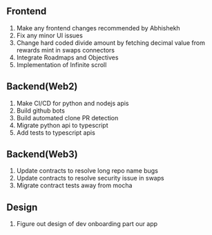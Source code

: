 Frontend
--------------------------------------------
1) Make any frontend changes recommended by Abhishekh
2) Fix any minor UI issues
3) Change hard coded divide amount by fetching decimal value from rewards mint in swaps connectors
4) Integrate Roadmaps and Objectives
5) Implementation of Infinite scroll

Backend(Web2)
---------------------------------------------
1) Make CI/CD for python and nodejs apis
2) Build github bots
3) Build automated clone PR detection
4) Migrate python api to typescript
5) Add tests to typescript apis

Backend(Web3)
---------------------------------------------
1) Update contracts to resolve long repo name bugs
2) Update contracts to resolve security issue in swaps
3) Migrate contract tests away from mocha

Design
---------------------------------------------
1) Figure out design of dev onboarding part our app
